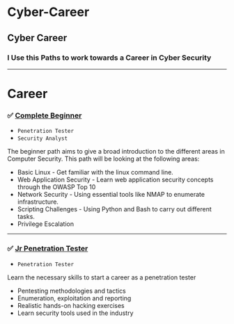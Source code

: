 # Cyber-Career
##  Cyber Career 
### I Use this Paths to work towards a Career in Cyber Security

---

# Career

### ✅ [Complete Beginner](https://tryhackme.com/path-action/beginner/join)
- `Penetration Tester`
- `Security Analyst`

The beginner path aims to give a broad introduction to the different areas in Computer Security. This path will be looking at the following areas:
- Basic Linux - Get familiar with the linux command line.
- Web Application Security - Learn web application security concepts through the OWASP Top 10
- Network Security - Using essential tools like NMAP to enumerate infrastructure.
- Scripting Challenges - Using Python and Bash to carry out different tasks.
- Privilege Escalation

---

### ✅ [Jr Penetration Tester](https://tryhackme.com/path-action/jrpenetrationtester/join)
- `Penetration Tester`

Learn the necessary skills to start a career as a penetration tester
- Pentesting methodologies and tactics
- Enumeration, exploitation and reporting
- Realistic hands-on hacking exercises
- Learn security tools used in the industry
